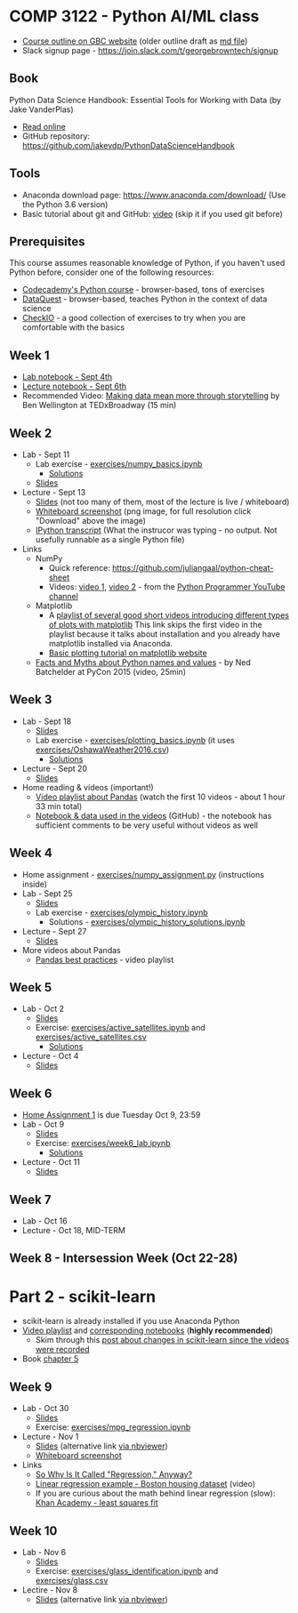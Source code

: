 # COMP 3122 - Python AI/ML class
 * [Course outline on GBC website](https://www.georgebrown.ca/CO/gbc/technology/school-of-computer-technology/courses/COMP/3122/COMP-3122-T127.html) (older outline draft as [md file](Outline.md))
 * Slack signup page - https://join.slack.com/t/georgebrowntech/signup
 
## Book
Python Data Science Handbook: Essential Tools for Working with Data (by Jake VanderPlas)  
- [Read online](https://jakevdp.github.io/PythonDataScienceHandbook/)
- GitHub repository: https://github.com/jakevdp/PythonDataScienceHandbook

## Tools
 - Anaconda download page: https://www.anaconda.com/download/ (Use the Python 3.6 version)
 - Basic tutorial about git and GitHub: [video](https://www.youtube.com/watch?v=0fKg7e37bQE) (skip it if you used git before)

## Prerequisites
This course assumes reasonable knowledge of Python, if you haven't used Python before, consider one of the following resources:
- [Codecademy's Python course](https://www.codecademy.com/learn/learn-python) - browser-based, tons of exercises
- [DataQuest](https://www.dataquest.io/) - browser-based, teaches Python in the context of data science
- [CheckIO](https://checkio.org/) - a good collection of exercises to try when you are comfortable with the basics

## Week 1
   * [Lab notebook - Sept 4th](lectures/01_week_lab.ipynb)
   * [Lecture notebook - Sept 6th](lectures/01_week.ipynb)
   * Recommended Video: [Making data mean more through storytelling](https://www.youtube.com/watch?v=6xsvGYIxJok) by Ben Wellington at TEDxBroadway (15 min)
   
## Week 2
 * Lab - Sept 11
   * Lab exercise - [exercises/numpy_basics.ipynb](exercises/numpy_basics.ipynb)
     * [Solutions](http://nbviewer.jupyter.org/url/kamrik.org/ML1/numpy_basics_solutions.ipynb)
   * [Slides](lectures/02_week_lab.ipynb)
 * Lecture - Sept 13
   * [Slides](lectures/02_week.ipynb) (not too many of them, most of the lecture is live / whiteboard) 
   * [Whiteboard screenshot](lectures/02_week_whiteboard.png) (png image, for full resolution click "Download" above the image)
   * [IPython transcript](lectures/02_week_ipython_transcript.py) (What the instrucor was typing - no output. Not usefully runnable as a single Python file)
 * Links
   * NumPy
     * Quick reference: https://github.com/juliangaal/python-cheat-sheet
     * Videos: [video 1](https://www.youtube.com/watch?v=BLGo3PXoX1A), [video 2](https://www.youtube.com/watch?v=7YvKhcs7sb0) - from the [Python Programmer YouTube channel](https://www.youtube.com/channel/UC68KSmHePPePCjW4v57VPQg)
   * Matplotlib
     * A [playlist of several good short videos introducing different types of plots with matplotlib](https://www.youtube.com/watch?v=zl5qPnqps8M&index=2&list=PLeo1K3hjS3uu4Lr8_kro2AqaO6CFYgKOl) This link skips the first video in the playlist because it talks about installation and you already have matplotlib installed via Anaconda.
     * [Basic plotting tutorial on matplotlib website](https://matplotlib.org/users/pyplot_tutorial.html)
   * [Facts and Myths about Python names and values](https://www.youtube.com/watch?v=_AEJHKGk9ns) - by Ned Batchelder at PyCon 2015 (video, 25min)
 
   
## Week 3
 * Lab - Sept 18
   * [Slides](lectures/03_week_lab.ipynb)
   * Lab exercise - [exercises/plotting_basics.ipynb](exercises/plotting_basics.ipynb) (it uses [exercises/OshawaWeather2016.csv](exercises/OshawaWeather2016.csv))
     * [Solutions](http://nbviewer.jupyter.org/url/kamrik.org/ML1/plotting_basics_solutions.ipynb)
 * Lecture - Sept 20
   * [Slides](lectures/03_week.ipynb)
 * Home reading & videos (important!)
   * [Video playlist about Pandas](https://www.dataschool.io/easier-data-analysis-with-pandas/) (watch the first 10 videos - about 1 hour 33 min total)
   * [Notebook & data used in the videos](https://github.com/justmarkham/pandas-videos/) (GitHub) - the notebook has sufficient comments to be very useful without videos as well
   
## Week 4
 * Home assignment - [exercises/numpy_assignment.py](exercises/numpy_assignment.py) (instructions inside)
 * Lab - Sept 25
   * [Slides](lectures/04_week_lab.ipynb)
   * Lab exercise - [exercises/olympic_history.ipynb](exercises/olympic_history.ipynb)
     * Solutions - [exercises/olympic_history_solutions.ipynb](exercises/olympic_history_solutions.ipynb)
 * Lecture - Sept 27
   * [Slides](lectures/04_week.ipynb)
 * More videos about Pandas
   * [Pandas best practices](https://www.youtube.com/playlist?list=PL5-da3qGB5IBITZj_dYSFqnd_15JgqwA6) - video playlist

## Week 5
 * Lab - Oct 2
   * [Slides](lectures/05_week_lab.ipynb)
   * Exercise: [exercises/active_satellites.ipynb](exercises/active_satellites.ipynb) and  [exercises/active_satellites.csv](exercises/active_satellites.csv)
     * [Solutions](http://nbviewer.jupyter.org/url/kamrik.org/ML1/active_satellites_solutions.ipynb)
 * Lecture - Oct 4
   * [Slides](lectures/05_week.ipynb)
   
## Week 6
 * [Home Assignment 1](exercises/numpy_assignment.py) is due Tuesday Oct 9, 23:59
 * Lab - Oct 9
   * [Slides](lectures/06_week_lab.ipynb)
   * Exercise: [exercises/week6_lab.ipynb](exercises/week6_lab.ipynb)
     * [Solutions](http://nbviewer.jupyter.org/url/kamrik.org/ML1/week6_lab_solutions.ipynb)
 * Lecture - Oct 11
   * [Slides](lectures/06_week.ipynb)
## Week 7
 * Lab - Oct 16
 * Lecture - Oct 18, MID-TERM
## Week 8 - Intersession Week (Oct 22-28)

# Part 2 - scikit-learn
 * scikit-learn is already installed if you use Anaconda Python
 * [Video playlist](https://www.dataschool.io/machine-learning-with-scikit-learn/) and [corresponding notebooks](https://github.com/justmarkham/scikit-learn-videos)  (**highly recommended**)
   * Skim through this [post about changes in scikit-learn since the videos were recorded](https://www.dataschool.io/how-to-update-your-scikit-learn-code-for-2018/)
 * Book [chapter 5](https://jakevdp.github.io/PythonDataScienceHandbook/#5.-Machine-Learning)
  
## Week 9
 * Lab - Oct 30
   * [Slides](lectures/09_week_lab.ipynb)
   * Exercise: [exercises/mpg_regression.ipynb](exercises/mpg_regression.ipynb)
 * Lecture - Nov 1
   * [Slides](lectures/09_week.ipynb) (alternative link [via nbviewer](http://nbviewer.jupyter.org/github/kamrik/ML1/blob/master/lectures/09_week.ipynb))
   * [Whiteboard screenshot](lectures/knn_whiteboard.png)
 * Links
   * [So Why Is It Called "Regression," Anyway?](http://blog.minitab.com/blog/statistics-and-quality-data-analysis/so-why-is-it-called-regression-anyway)
   * [Linear regression example - Boston housing dataset](https://www.youtube.com/watch?v=Rrpk-fTG5Dw) (video)
   * If you are curious about the math behind linear regression (slow): [Khan Academy - least squares fit](https://www.khanacademy.org/math/ap-statistics/bivariate-data-ap#least-squares-regression)
   
## Week 10
 * Lab - Nov 6
   * [Slides](lectures/10_week_lab.ipynb)
   * Exercise: [exercises/glass_identification.ipynb](exercises/glass_identification.ipynb) and [exercises/glass.csv](exercises/glass.csv)
 * Lectire - Nov 8
   * [Slides](lectures/10_week.ipynb) (alternative link [via nbviewer](http://nbviewer.jupyter.org/github/kamrik/ML1/blob/master/lectures/10_week.ipynb))
   
